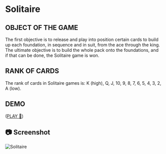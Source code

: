 # Solitaire

## OBJECT OF THE GAME
The first objective is to release and play into position certain cards to build up each foundation, in sequence and in suit, from the ace through the king. The ultimate objective is to build the whole pack onto the foundations, and if that can be done, the Solitaire game is won.

## RANK OF CARDS
The rank of cards in Solitaire games is: K (high), Q, J, 10, 9, 8, 7, 6, 5, 4, 3, 2, A (low).

## DEMO
([PLAY 🚀](https://gregoryannn.github.io/Solitaire/))

## 📷 Screenshot
![Solitaire](https://user-images.githubusercontent.com/32854050/158839518-2d57be30-9f82-4221-bef9-203153f28c06.png)
